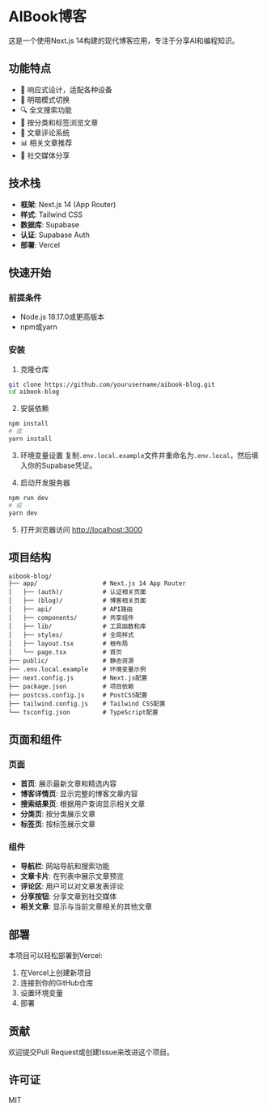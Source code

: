 # AIBook博客

这是一个使用Next.js 14构建的现代博客应用，专注于分享AI和编程知识。

## 功能特点

- 📱 响应式设计，适配各种设备
- 🌙 明暗模式切换
- 🔍 全文搜索功能
- 📂 按分类和标签浏览文章
- 💬 文章评论系统
- 📊 相关文章推荐
- 📱 社交媒体分享

## 技术栈

- **框架**: Next.js 14 (App Router)
- **样式**: Tailwind CSS
- **数据库**: Supabase
- **认证**: Supabase Auth
- **部署**: Vercel

## 快速开始

### 前提条件

- Node.js 18.17.0或更高版本
- npm或yarn

### 安装

1. 克隆仓库
```bash
git clone https://github.com/yourusername/aibook-blog.git
cd aibook-blog
```

2. 安装依赖
```bash
npm install
# 或
yarn install
```

3. 环境变量设置
复制`.env.local.example`文件并重命名为`.env.local`，然后填入你的Supabase凭证。

4. 启动开发服务器
```bash
npm run dev
# 或
yarn dev
```

5. 打开浏览器访问 [http://localhost:3000](http://localhost:3000)

## 项目结构

```
aibook-blog/
├── app/                  # Next.js 14 App Router
│   ├── (auth)/           # 认证相关页面
│   ├── (blog)/           # 博客相关页面
│   ├── api/              # API路由
│   ├── components/       # 共享组件
│   ├── lib/              # 工具函数和库
│   ├── styles/           # 全局样式
│   ├── layout.tsx        # 根布局
│   └── page.tsx          # 首页
├── public/               # 静态资源
├── .env.local.example    # 环境变量示例
├── next.config.js        # Next.js配置
├── package.json          # 项目依赖
├── postcss.config.js     # PostCSS配置
├── tailwind.config.js    # Tailwind CSS配置
└── tsconfig.json         # TypeScript配置
```

## 页面和组件

### 页面

- **首页**: 展示最新文章和精选内容
- **博客详情页**: 显示完整的博客文章内容
- **搜索结果页**: 根据用户查询显示相关文章
- **分类页**: 按分类展示文章
- **标签页**: 按标签展示文章

### 组件

- **导航栏**: 网站导航和搜索功能
- **文章卡片**: 在列表中展示文章预览
- **评论区**: 用户可以对文章发表评论
- **分享按钮**: 分享文章到社交媒体
- **相关文章**: 显示与当前文章相关的其他文章

## 部署

本项目可以轻松部署到Vercel:

1. 在Vercel上创建新项目
2. 连接到你的GitHub仓库
3. 设置环境变量
4. 部署

## 贡献

欢迎提交Pull Request或创建Issue来改进这个项目。

## 许可证

MIT
